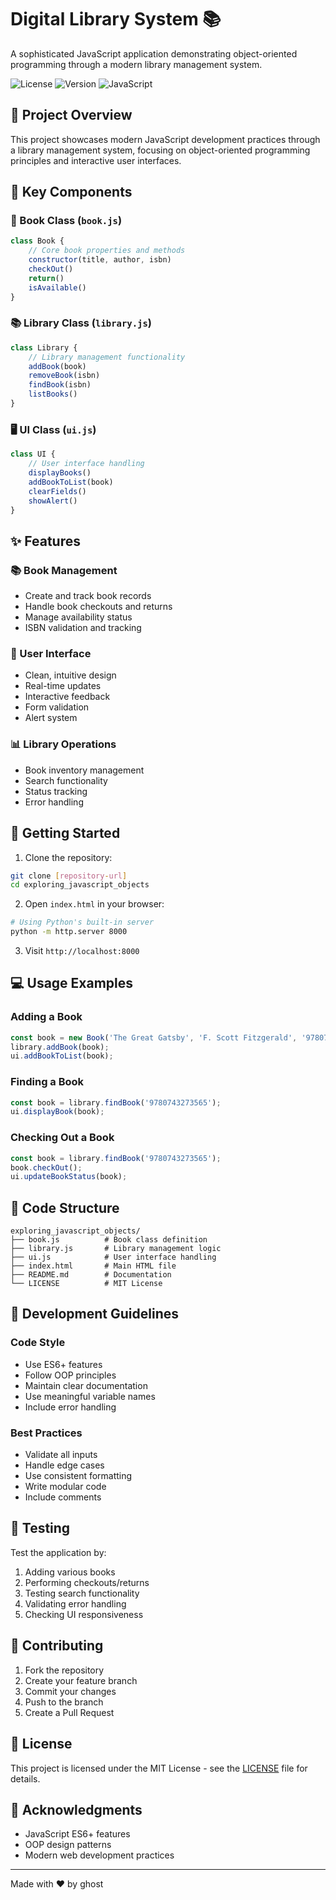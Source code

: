 # Digital Library System 📚

A sophisticated JavaScript application demonstrating object-oriented programming through a modern library management system.

![License](https://img.shields.io/badge/license-MIT-blue.svg)
![Version](https://img.shields.io/badge/version-1.0.0-green.svg)
![JavaScript](https://img.shields.io/badge/javascript-ES6+-yellow.svg)

## 🎯 Project Overview

This project showcases modern JavaScript development practices through a library management system, focusing on object-oriented programming principles and interactive user interfaces.

## 🔑 Key Components

### 📖 Book Class (`book.js`)
```javascript
class Book {
    // Core book properties and methods
    constructor(title, author, isbn)
    checkOut()
    return()
    isAvailable()
}
```

### 📚 Library Class (`library.js`)
```javascript
class Library {
    // Library management functionality
    addBook(book)
    removeBook(isbn)
    findBook(isbn)
    listBooks()
}
```

### 🖥 UI Class (`ui.js`)
```javascript
class UI {
    // User interface handling
    displayBooks()
    addBookToList(book)
    clearFields()
    showAlert()
}
```

## ✨ Features

### 📚 Book Management
- Create and track book records
- Handle book checkouts and returns
- Manage availability status
- ISBN validation and tracking

### 🎨 User Interface
- Clean, intuitive design
- Real-time updates
- Interactive feedback
- Form validation
- Alert system

### 📊 Library Operations
- Book inventory management
- Search functionality
- Status tracking
- Error handling

## 🚀 Getting Started

1. Clone the repository:
```bash
git clone [repository-url]
cd exploring_javascript_objects
```

2. Open `index.html` in your browser:
```bash
# Using Python's built-in server
python -m http.server 8000
```

3. Visit `http://localhost:8000`

## 💻 Usage Examples

### Adding a Book
```javascript
const book = new Book('The Great Gatsby', 'F. Scott Fitzgerald', '9780743273565');
library.addBook(book);
ui.addBookToList(book);
```

### Finding a Book
```javascript
const book = library.findBook('9780743273565');
ui.displayBook(book);
```

### Checking Out a Book
```javascript
const book = library.findBook('9780743273565');
book.checkOut();
ui.updateBookStatus(book);
```

## 🔧 Code Structure

```
exploring_javascript_objects/
├── book.js          # Book class definition
├── library.js       # Library management logic
├── ui.js            # User interface handling
├── index.html       # Main HTML file
├── README.md        # Documentation
└── LICENSE          # MIT License
```

## 📝 Development Guidelines

### Code Style
- Use ES6+ features
- Follow OOP principles
- Maintain clear documentation
- Use meaningful variable names
- Include error handling

### Best Practices
- Validate all inputs
- Handle edge cases
- Use consistent formatting
- Write modular code
- Include comments

## 🧪 Testing

Test the application by:
1. Adding various books
2. Performing checkouts/returns
3. Testing search functionality
4. Validating error handling
5. Checking UI responsiveness

## 🤝 Contributing

1. Fork the repository
2. Create your feature branch
3. Commit your changes
4. Push to the branch
5. Create a Pull Request

## 📄 License

This project is licensed under the MIT License - see the [LICENSE](LICENSE) file for details.

## 🙏 Acknowledgments

- JavaScript ES6+ features
- OOP design patterns
- Modern web development practices

---

Made with ❤️ by ghost
